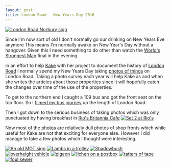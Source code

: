 ```yaml
---
layout: post
title: London Road - New Years Day 2016
---
```

[![London Road Norbury sign](https://farm6.staticflickr.com/5649/23476470434_89c6de6b42_z_d.jpg "London Road Norbury sign")](https://flic.kr/p/BLx3KC)

Since I'm now sort of old I don't normally go our drinking on New Years Eve anymore
This means I'm normally awake on New Year's Day without a hangover. Given this I need something to do other than watch the [World's Strongest Man](http://www.theworldsstrongestman.com/) final in the evening.

In an effort to help [Kake](http://www.earth.li/~kake/) with her project to document the history of [London Road](http://london-road-croydon.org/history/) I normally spend my New Years Day taking [photos of things](https://www.flickr.com/photos/rjw1/sets/72157662344496039) on London Road. Taking a photo survey each year will help Kake as and when she writes the articles about those properties since it will hopefully catch the changes over time of the use of the properties.

To get to the northern end I caught a 109 bus and got the front seat on the top floor. So I [filmed my bus journey](https://www.youtube.com/watch?v=eN60D1UB-7I) up the length of London Road.

Then I got down to the serious business of taking photos which was only punctuated by having breakfast in [Rio's Britannia Cafe](http://london.randomness.org.uk/wiki.cgi?Rio%27s_Britannia_Cafe,_SW16_4AE)
[![Set 2 at Rio's](https://farm6.staticflickr.com/5834/24102483245_d5bb8fba66_z_d.jpg "Set 2 at Rio's")](https://www.flickr.com/photos/rjw1/24102483245/in/album-72157662344496039/)

Now most of the [photos](https://www.flickr.com/photos/rjw1/sets/72157662344496039) are relatively dull photos of shop fronts which while useful for Kake are not that exciting for everyone else. However I did manage to take a few photos which I thought were interesting.

[![An old MOT sign](https://farm2.staticflickr.com/1598/24087500376_9df7bb43b3_q_d.jpg "An old MOT sign")](https://www.flickr.com/photos/rjw1/24087500376/in/album-72157662344496039a/)
[![Lambs in a trolley](https://farm2.staticflickr.com/1506/23488675693_d0d654cfa0_q_d.jpg "Lambs in a Trolley")](https://www.flickr.com/photos/rjw1/23488675693/in/album-72157662344496039/)
[![Shadowbush](https://farm2.staticflickr.com/1460/23747732669_2c71ac00ed_q_d.jpg "Shadowbush")](https://www.flickr.com/photos/rjw1/23747732669/in/album-72157662344496039/)
[![overheight vehicle](https://farm2.staticflickr.com/1558/24115915425_247a8e01a6_q_d.jpg "Overheight vehicle")](https://www.flickr.com/photos/rjw1/24115915425/in/album-72157662344496039/)
[![pigeon](https://farm6.staticflickr.com/5744/23490905043_42f3b669c8_q_d.jpg "pigeon")](https://www.flickr.com/photos/rjw1/23490905043/in/album-72157662344496039/)
[![lichen on a postbox](https://farm2.staticflickr.com/1514/23823747950_bf0f3a5ed4_q_d.jpg "lichen on a postbox")](https://www.flickr.com/photos/rjw1/23823747950/in/album-72157662344496039/)
[![tatters of tape](https://farm6.staticflickr.com/5749/24121711225_87d55cffa7_q_d.jpg "tatters of tape")](https://www.flickr.com/photos/rjw1/24121711225/in/album-72157662344496039/)
[![foul sewer](https://farm2.staticflickr.com/1659/23494067194_1a2e882404_q_d.jpg "foul sewer")](https://www.flickr.com/photos/rjw1/23494067194/in/album-72157662344496039/)
